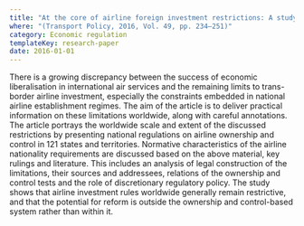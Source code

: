 ```yaml
---
title: "At the core of airline foreign investment restrictions: A study of 121 countries"
where: "(Transport Policy, 2016, Vol. 49, pp. 234–251)"
category: Economic regulation
templateKey: research-paper
date: 2016-01-01
---
```


There is a growing discrepancy between the success of economic liberalisation in international air services and the remaining limits to trans-border airline investment, especially the constraints embedded in national airline establishment regimes. The aim of the article is to deliver practical information on these limitations worldwide, along with careful annotations. The article portrays the worldwide scale and extent of the discussed restrictions by presenting national regulations on airline ownership and control in 121 states and territories. Normative characteristics of the airline nationality requirements are discussed based on the above material, key rulings and literature. This includes an analysis of legal construction of the limitations, their sources and addressees, relations of the ownership and control tests and the role of discretionary regulatory policy. The study shows that airline investment rules worldwide generally remain restrictive, and that the potential for reform is outside the ownership and control-based system rather than within it.
